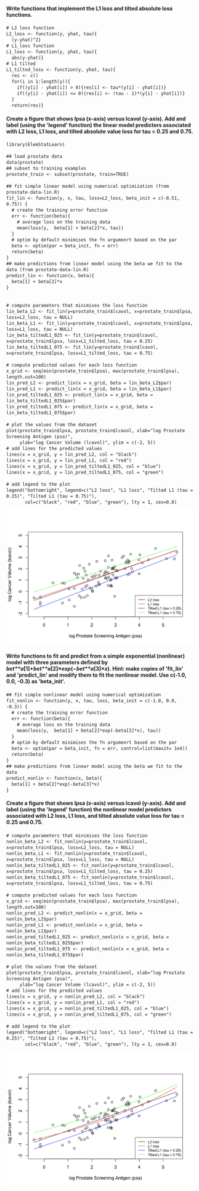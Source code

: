 #### Write functions that implement the L1 loss and tilted absolute loss functions.

    # L2 loss function
    L2_loss <- function(y, yhat, tau){
      (y-yhat)^2}
    # L1_loss function
    L1_loss <- function(y, yhat, tau){
      abs(y-yhat)}
    # L1 tilted
    L1_tilted_loss <- function(y, yhat, tau){
      res <- c()
      for(i in 1:length(y)){
        if((y[i] - yhat[i]) > 0){res[i] <- tau*(y[i] - yhat[i])}
        if((y[i] - yhat[i]) <= 0){res[i] <- (tau - 1)*(y[i] - yhat[i])}
      }
      return(res)}

#### Create a figure that shows lpsa (x-axis) versus lcavol (y-axis). Add and label (using the 'legend' function) the linear model predictors associated with L2 loss, L1 loss, and tilted absolute value loss for tau = 0.25 and 0.75.

    library(ElemStatLearn)

    ## load prostate data
    data(prostate)
    ## subset to training examples
    prostate_train <- subset(prostate, train=TRUE)

    ## fit simple linear model using numerical optimization (from prostate-data-lin.R)
    fit_lin <- function(y, x, tau, loss=L2_loss, beta_init = c(-0.51, 0.75)) {
      # create the training error function
      err <- function(beta){
        # average loss on the training data
        mean(loss(y,  beta[1] + beta[2]*x, tau))
      }
      # optim by default minimises the fn argumenrt based on the par
      beta <- optim(par = beta_init, fn = err)
      return(beta)
    }
    ## make predictions from linear model using the beta we fit to the data (from prostate-data-lin.R)
    predict_lin <- function(x, beta){
      beta[1] + beta[2]*x
    }
      

    # compute parameters that minimises the loss function
    lin_beta_L2 <- fit_lin(y=prostate_train$lcavol, x=prostate_train$lpsa, loss=L2_loss, tau = NULL)
    lin_beta_L1 <- fit_lin(y=prostate_train$lcavol, x=prostate_train$lpsa, loss=L1_loss, tau = NULL)
    lin_beta_tiltedL1_025 <- fit_lin(y=prostate_train$lcavol, x=prostate_train$lpsa, loss=L1_tilted_loss, tau = 0.25)
    lin_beta_tiltedL1_075 <- fit_lin(y=prostate_train$lcavol, x=prostate_train$lpsa, loss=L1_tilted_loss, tau = 0.75)

    # compute predicted values for each loss function
    x_grid <- seq(min(prostate_train$lpsa), max(prostate_train$lpsa), length.out=100)
    lin_pred_L2 <- predict_lin(x = x_grid, beta = lin_beta_L2$par)
    lin_pred_L1 <- predict_lin(x = x_grid, beta = lin_beta_L1$par)
    lin_pred_tiltedL1_025 <- predict_lin(x = x_grid, beta = lin_beta_tiltedL1_025$par)
    lin_pred_tiltedL1_075 <- predict_lin(x = x_grid, beta = lin_beta_tiltedL1_075$par)

    # plot the values from the dataset
    plot(prostate_train$lpsa, prostate_train$lcavol, xlab="log Prostate Screening Antigen (psa)", 
         ylab="log Cancer Volume (lcavol)", ylim = c(-2, 5))
    # add lines for the predicted values
    lines(x = x_grid, y = lin_pred_L2, col = "black")
    lines(x = x_grid, y = lin_pred_L1, col = "red")
    lines(x = x_grid, y = lin_pred_tiltedL1_025, col = "blue")
    lines(x = x_grid, y = lin_pred_tiltedL1_075, col = "green")

    # add legend to the plot
    legend("bottomright", legend=c("L2 loss", "L1 loss", "Tilted L1 (tau = 0.25)", "Tilted L1 (tau = 0.75)"),
           col=c("black", "red", "blue", "green"), lty = 1, cex=0.8)

![](homework1_files/figure-markdown_strict/unnamed-chunk-2-1.png)

#### Write functions to fit and predict from a simple exponential (nonlinear) model with three parameters defined by *b**e**t**a*\[1\]+*b**e**t**a*\[2\]×*e**x**p*(−*b**e**t**a*\[3\]×*x*). Hint: make copies of 'fit\_lin' and 'predict\_lin' and modify them to fit the nonlinear model. Use c(-1.0, 0.0, -0.3) as 'beta\_init'.

    ## fit simple nonlinear model using numerical optimization
    fit_nonlin <- function(y, x, tau, loss, beta_init = c(-1.0, 0.0, -0.3)) {
      # create the training error function
      err <- function(beta){
        # average loss on the training data
        mean(loss(y,  beta[1] + beta[2]*exp(-beta[3]*x), tau))
      }
      # optim by default minimises the fn argumenrt based on the par
      beta <- optim(par = beta_init, fn = err, control=list(maxit= 1e4))
      return(beta)
    }
    ## make predictions from linear model using the beta we fit to the data
    predict_nonlin <- function(x, beta){
      beta[1] + beta[2]*exp(-beta[3]*x)
    }

#### Create a figure that shows lpsa (x-axis) versus lcavol (y-axis). Add and label (using the 'legend' function) the nonlinear model predictors associated with L2 loss, L1 loss, and tilted absolute value loss for tau = 0.25 and 0.75.

    # compute parameters that minimises the loss function
    nonlin_beta_L2 <- fit_nonlin(y=prostate_train$lcavol, x=prostate_train$lpsa, loss=L2_loss, tau = NULL)
    nonlin_beta_L1 <- fit_nonlin(y=prostate_train$lcavol, x=prostate_train$lpsa, loss=L1_loss, tau = NULL)
    nonlin_beta_tiltedL1_025 <- fit_nonlin(y=prostate_train$lcavol, x=prostate_train$lpsa, loss=L1_tilted_loss, tau = 0.25)
    nonlin_beta_tiltedL1_075 <- fit_nonlin(y=prostate_train$lcavol, x=prostate_train$lpsa, loss=L1_tilted_loss, tau = 0.75)

    # compute predicted values for each loss function
    x_grid <- seq(min(prostate_train$lpsa), max(prostate_train$lpsa), length.out=100)
    nonlin_pred_L2 <- predict_nonlin(x = x_grid, beta = nonlin_beta_L2$par)
    nonlin_pred_L1 <- predict_nonlin(x = x_grid, beta = nonlin_beta_L1$par)
    nonlin_pred_tiltedL1_025 <- predict_nonlin(x = x_grid, beta = nonlin_beta_tiltedL1_025$par)
    nonlin_pred_tiltedL1_075 <- predict_nonlin(x = x_grid, beta = nonlin_beta_tiltedL1_075$par)

    # plot the values from the dataset
    plot(prostate_train$lpsa, prostate_train$lcavol, xlab="log Prostate Screening Antigen (psa)", 
         ylab="log Cancer Volume (lcavol)", ylim = c(-2, 5))
    # add lines for the predicted values
    lines(x = x_grid, y = nonlin_pred_L2, col = "black")
    lines(x = x_grid, y = nonlin_pred_L1, col = "red")
    lines(x = x_grid, y = nonlin_pred_tiltedL1_025, col = "blue")
    lines(x = x_grid, y = nonlin_pred_tiltedL1_075, col = "green")

    # add legend to the plot
    legend("bottomright", legend=c("L2 loss", "L1 loss", "Tilted L1 (tau = 0.25)", "Tilted L1 (tau = 0.75)"),
           col=c("black", "red", "blue", "green"), lty = 1, cex=0.8)

![](homework1_files/figure-markdown_strict/unnamed-chunk-4-1.png)
